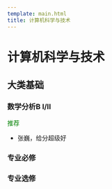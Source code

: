 ```yaml
---
template: main.html
title: 计算机科学与技术
---
```


# 计算机科学与技术

## 大类基础

### 数学分析B I/II
<font color=green>推荐</font>
- 张巍，给分超级好

### 专业必修

### 专业选修